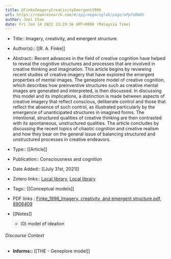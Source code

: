 ```yaml
---
title: @finkeImageryCreativityEmergent1996
url: https://roamresearch.com/#/app/megacoglab/page/oFp7eBW0S
author: Joel Chan
date: Fri Jan 14 2022 23:29:16 GMT+0800 (Malaysia Time)
---
```


- Title:: Imagery, creativity, and emergent structure.
- Author(s):: [[R. A. Finke]]
- Abstract:: Recent advances in the field of creative cognition have helped to reveal the cognitive structures and processes that are involved in creative thinking and imagination. This article begins by reviewing recent studies of creative imagery that have explored the emergent properties of mental images. The geneplore model of creative cognition, which describes how preinventive structures such as creative mental images are generated and interpreted, is then discussed. In discussing this model and its implications, a distinction is made between aspects of creative imagery that reflect conscious, deliberate control and those that reflect the absence of such control, as illustrated particularly by the emergence of unanticipated structures in imagined forms. The intentional, structured qualities of creative thinking are then contrasted with its spontaneous, unstructured qualities. The article concludes by discussing the recent topics of chaotic cognition and creative realism and how they bear on the general issue of balancing structured and unstructured processes in creative endeavors.
- Type:: [[Article]]
- Publication:: Consciousness and cognition
- Date Added:: [[July 31st, 2021]]
- Zotero links:: [Local library](zotero://select/groups/2451508/items/V9VJ5WJK), [Local library](https://www.zotero.org/groups/2451508/items/V9VJ5WJK)
- Tags:: [[Conceptual models]]
- PDF links : [Finke_1996_Imagery, creativity, and emergent structure.pdf](zotero://open-pdf/groups/2451508/items/4HNTWBH3), [8906409](http://www.ncbi.nlm.nih.gov/pubmed/8906409)
- [[Notes]]

    - (0) model of ideation

###### Discourse Context

- **Informs::** [[THE - Geneplore model]]
